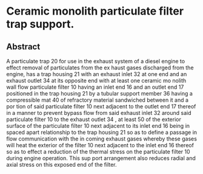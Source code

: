 # Ceramic monolith particulate filter trap support.

## Abstract
A particulate trap 20 for use in the exhaust system of a diesel engine to effect removal of particulates from the ex haust gases discharged from the engine, has a trap housing 21 with an exhaust inlet 32 at one end and an exhaust outlet 34 at its opposite end with at least one ceramic mo nolith wall flow particulate filter 10 having an inlet end 16 and an outlet end 17 positioned in the trap housing 21 by a tubular support member 36 having a compressible mat 40 of refractory material sandwiched between it and a por tion of said particulate filter 10 next adjacent to the outlet end 17 thereof in a manner to prevent bypass flow from said exhaust inlet 32 around said particulate filter 10 to the exhaust outlet 34 , at least 50 of the exterior surface of the particulate filter 10 next adjacent to its inlet end 16 being in spaced apart relationship to the trap housing 21 so as to define a passage in flow communication with the in coming exhaust gases whereby these gases will heat the exterior of the filter 10 next adjacent to the inlet end 16 thereof so as to effect a reduction of the thermal stress on the particulate filter 10 during engine operation. This sup port arrangement also reduces radial and axial stress on this exposed end of the filter.